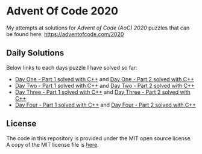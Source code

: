 # Advent Of Code 2020

My attempts at solutions for _Advent of Code (AoC) 2020_ puzzles that can be
found here: https://adventofcode.com/2020

## Daily Solutions

Below links to each days puzzle I have solved so far:

- [Day One - Part 1 solved with C++](./Day-01/aoc_day01_p1.cc) and
  [Day One - Part 2 solved with C++](./Day-01/aoc_day01_p2.cc)
- [Day Two - Part 1 solved with C++](./Day-02/aoc_day02_p1.cc) and
  [Day Two - Part 2 solved with C++](./Day-02/aoc_day02_p2.cc)
- [Day Three - Part 1 solved with C++](./Day-03/aoc_day03_p1.cc) and
  [Day Three - Part 2 solved with C++](./Day-03/aoc_day03_p2.cc)
- [Day Four - Part 1 solved with C++](./Day-04/aoc_day04_p1.cc) and
  [Day Four - Part 2 solved with C++](./Day-04/aoc_day04_p2.cc)

## License

The code in this repository is provided under the MIT open source license. A
copy of the MIT license file is [here](./LICENSE).
